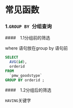 # 常见函数

### 1.`GROUP BY `分组查询

####　1.1分组前的筛选

where 语句放在group by 语句前

```sql
SELECT 
  AVG(id),
  orderid 
FROM
  `pmw_goodstype` 
GROUP BY orderid ;
```

####　1.2分组后的筛选

`HAVING`关键字






